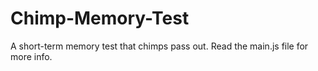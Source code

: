 # Chimp-Memory-Test
A short-term memory test that chimps pass out. Read the main.js file for more info.
